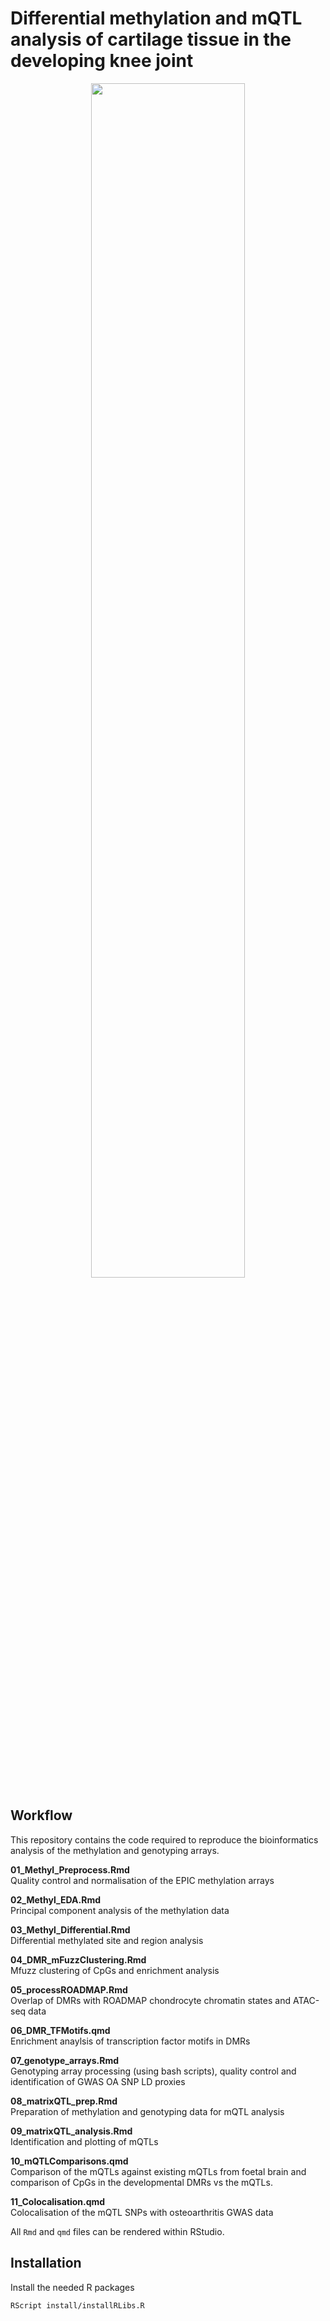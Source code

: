# Differential methylation and mQTL analysis of cartilage tissue in the developing knee joint
<p align="center">
<img src="https://github.com/CBFLivUni/SarahRice_mQTL/assets/8311721/7200daa9-99a6-4db5-8f9a-6c48971f405b" width=70%>
</p>


## Workflow
This repository contains the code required to reproduce the bioinformatics analysis of the methylation and genotyping arrays.

**01_Methyl_Preprocess.Rmd**  
Quality control and normalisation of the EPIC methylation arrays

**02_Methyl_EDA.Rmd**  
Principal component analysis of the methylation data

**03_Methyl_Differential.Rmd**  
Differential methylated site and region analysis

**04_DMR_mFuzzClustering.Rmd**  
Mfuzz clustering of CpGs and enrichment analysis

**05_processROADMAP.Rmd**  
Overlap of DMRs with ROADMAP chondrocyte chromatin states and ATAC-seq data

**06_DMR_TFMotifs.qmd**  
Enrichment anaylsis of transcription factor motifs in DMRs

**07_genotype_arrays.Rmd**  
Genotyping array processing (using bash scripts), quality control and identification of GWAS OA SNP LD proxies

**08_matrixQTL_prep.Rmd**  
Preparation of methylation and genotyping data for mQTL analysis

**09_matrixQTL_analysis.Rmd**  
Identification and plotting of mQTLs

**10_mQTLComparisons.qmd**  
Comparison of the mQTLs against existing mQTLs from foetal brain and comparison of CpGs in the developmental DMRs vs the mQTLs.

**11_Colocalisation.qmd**  
Colocalisation of the mQTL SNPs with osteoarthritis GWAS data



All `Rmd` and `qmd` files can be rendered within RStudio.

## Installation
Install the needed R packages
```
RScript install/installRLibs.R
```
